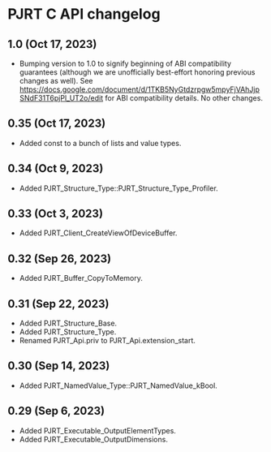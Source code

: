 # PJRT C API changelog

## 1.0 (Oct 17, 2023)

* Bumping version to 1.0 to signify beginning of ABI compatibility guarantees
  (although we are unofficially best-effort honoring previous changes as
  well). See
  https://docs.google.com/document/d/1TKB5NyGtdzrpgw5mpyFjVAhJjpSNdF31T6pjPl_UT2o/edit
  for ABI compatibility details. No other changes.

## 0.35 (Oct 17, 2023)

* Added const to a bunch of lists and value types.

## 0.34 (Oct 9, 2023)

* Added PJRT_Structure_Type::PJRT_Structure_Type_Profiler.

## 0.33 (Oct 3, 2023)

* Added PJRT_Client_CreateViewOfDeviceBuffer.

## 0.32 (Sep 26, 2023)

* Added PJRT_Buffer_CopyToMemory.

## 0.31 (Sep 22, 2023)

* Added PJRT_Structure_Base.
* Added PJRT_Structure_Type.
* Renamed PJRT_Api.priv to PJRT_Api.extension_start.

## 0.30 (Sep 14, 2023)

* Added PJRT_NamedValue_Type::PJRT_NamedValue_kBool.

## 0.29 (Sep 6, 2023)

* Added PJRT_Executable_OutputElementTypes.
* Added PJRT_Executable_OutputDimensions.
